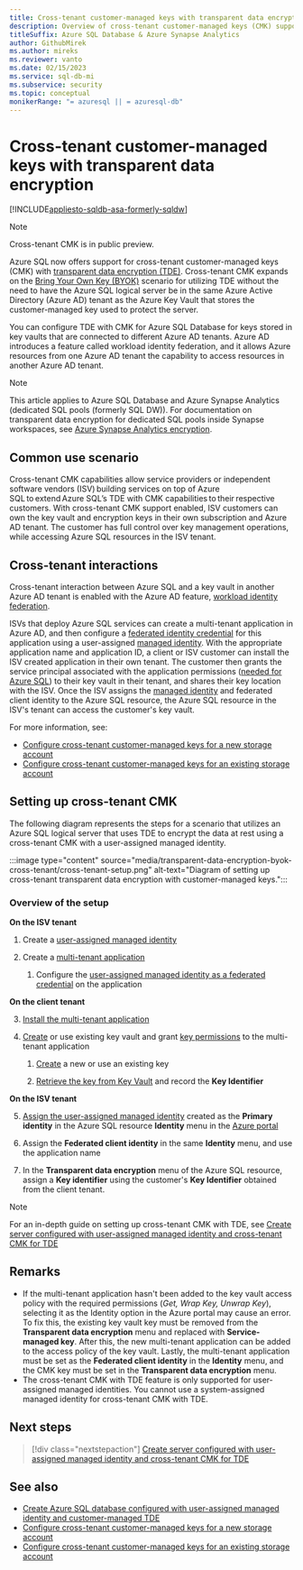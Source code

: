 ```yaml
---
title: Cross-tenant customer-managed keys with transparent data encryption
description: Overview of cross-tenant customer-managed keys (CMK) support using transparent data encryption (TDE)
titleSuffix: Azure SQL Database & Azure Synapse Analytics
author: GithubMirek
ms.author: mireks
ms.reviewer: vanto
ms.date: 02/15/2023
ms.service: sql-db-mi
ms.subservice: security
ms.topic: conceptual
monikerRange: "= azuresql || = azuresql-db"
---
```


# Cross-tenant customer-managed keys with transparent data encryption

[!INCLUDE[appliesto-sqldb-asa-formerly-sqldw](../includes/appliesto-sqldb-asa-formerly-sqldw.md)]

> [!NOTE]
> Cross-tenant CMK is in public preview.

Azure SQL now offers support for cross-tenant customer-managed keys (CMK) with [transparent data encryption (TDE)](/sql/relational-databases/security/encryption/transparent-data-encryption). Cross-tenant CMK expands on the [Bring Your Own Key (BYOK)](transparent-data-encryption-byok-overview.md) scenario for utilizing TDE without the need to have the Azure SQL logical server be in the same Azure Active Directory (Azure AD) tenant as the Azure Key Vault that stores the customer-managed key used to protect the server.

You can configure TDE with CMK for Azure SQL Database for keys stored in key vaults that are connected to different Azure AD tenants. Azure AD introduces a feature called workload identity federation, and it allows Azure resources from one Azure AD tenant the capability to access resources in another Azure AD tenant.

> [!NOTE]
> This article applies to Azure SQL Database and Azure Synapse Analytics (dedicated SQL pools (formerly SQL DW)). For documentation on transparent data encryption for dedicated SQL pools inside Synapse workspaces, see [Azure Synapse Analytics encryption](/azure/synapse-analytics/security/workspaces-encryption).

## Common use scenario

Cross-tenant CMK capabilities allow service providers or independent software vendors (ISV) building services on top of Azure SQL to extend Azure SQL’s TDE with CMK capabilities to their respective customers. With cross-tenant CMK support enabled, ISV customers can own the key vault and encryption keys in their own subscription and Azure AD tenant. The customer has full control over key management operations, while accessing Azure SQL resources in the ISV tenant.

## Cross-tenant interactions

Cross-tenant interaction between Azure SQL and a key vault in another Azure AD tenant is enabled with the Azure AD feature, [workload identity federation](/azure/active-directory/develop/workload-identity-federation).

ISVs that deploy Azure SQL services can create a multi-tenant application in Azure AD, and then configure a [federated identity credential](/graph/api/resources/federatedidentitycredentials-overview) for this application using a user-assigned [managed identity](/azure/active-directory/managed-identities-azure-resources/overview). With the appropriate application name and application ID, a client or ISV customer can install the ISV created application in their own tenant. The customer then grants the service principal associated with the application permissions ([needed for Azure SQL](transparent-data-encryption-byok-overview.md)) to their key vault in their tenant, and shares their key location with the ISV. Once the ISV assigns the [managed identity](transparent-data-encryption-byok-identity.md) and federated client identity to the Azure SQL resource, the Azure SQL resource in the ISV's tenant can access the customer's key vault.

For more information, see:

- [Configure cross-tenant customer-managed keys for a new storage account](/azure/storage/common/customer-managed-keys-configure-cross-tenant-new-account)
- [Configure cross-tenant customer-managed keys for an existing storage account](/azure/storage/common/customer-managed-keys-configure-cross-tenant-existing-account)

## Setting up cross-tenant CMK

The following diagram represents the steps for a scenario that utilizes an Azure SQL logical server that uses TDE to encrypt the data at rest using a cross-tenant CMK with a user-assigned managed identity.

:::image type="content" source="media/transparent-data-encryption-byok-cross-tenant/cross-tenant-setup.png" alt-text="Diagram of setting up cross-tenant transparent data encryption with customer-managed keys.":::

### Overview of the setup

**On the ISV tenant**

1. Create a [user-assigned managed identity](authentication-azure-ad-user-assigned-managed-identity.md)

2. Create a [multi-tenant application](/azure/active-directory/develop/app-objects-and-service-principals)

   1. Configure the [user-assigned managed identity as a federated credential](/azure/storage/common/customer-managed-keys-configure-cross-tenant-new-account#the-service-provider-configures-the-user-assigned-managed-identity-as-a-federated-credential-on-the-application) on the application

**On the client tenant**

3. [Install the multi-tenant application](/azure/storage/common/customer-managed-keys-configure-cross-tenant-new-account#the-customer-grants-the-service-providers-app-access-to-the-key-in-the-key-vault)

4. [Create](/azure/key-vault/general/quick-create-portal) or use existing key vault and grant [key permissions](transparent-data-encryption-byok-overview.md) to the multi-tenant application

   1. [Create](/azure/key-vault/keys/quick-create-portal) a new or use an existing key

   1. [Retrieve the key from Key Vault](/azure/key-vault/keys/quick-create-portal#retrieve-a-key-from-key-vault) and record the **Key Identifier**

**On the ISV tenant**

5. [Assign the user-assigned managed identity](authentication-azure-ad-user-assigned-managed-identity.md#set-a-managed-identity-in-the-azure-portal) created as the **Primary identity** in the Azure SQL resource **Identity** menu in the [Azure portal](https://portal.azure.com)

6. Assign the **Federated client identity** in the same **Identity** menu, and use the application name

7. In the **Transparent data encryption** menu of the Azure SQL resource, assign a **Key identifier** using the customer's **Key Identifier** obtained from the client tenant.

> [!NOTE]
> For an in-depth guide on setting up cross-tenant CMK with TDE, see [Create server configured with user-assigned managed identity and cross-tenant CMK for TDE](transparent-data-encryption-byok-create-server-cross-tenant.md)

## Remarks

- If the multi-tenant application hasn't been added to the key vault access policy with the required permissions (*Get, Wrap Key, Unwrap Key*), selecting it as the Identity option in the Azure portal may cause an error. To fix this, the existing key vault key must be removed from the **Transparent data encryption** menu and replaced with **Service-managed key**. After this, the new multi-tenant application can be added to the access policy of the key vault. Lastly, the multi-tenant application must be set as the **Federated client identity** in the **Identity** menu, and the CMK key must be set in the **Transparent data encryption** menu.
- The cross-tenant CMK with TDE feature is only supported for user-assigned managed identities. You cannot use a system-assigned managed identity for cross-tenant CMK with TDE.

## Next steps

> [!div class="nextstepaction"]
> [Create server configured with user-assigned managed identity and cross-tenant CMK for TDE](transparent-data-encryption-byok-create-server-cross-tenant.md)

## See also

- [Create Azure SQL database configured with user-assigned managed identity and customer-managed TDE](transparent-data-encryption-byok-create-server.md)
- [Configure cross-tenant customer-managed keys for a new storage account](/azure/storage/common/customer-managed-keys-configure-cross-tenant-new-account)
- [Configure cross-tenant customer-managed keys for an existing storage account](/azure/storage/common/customer-managed-keys-configure-cross-tenant-existing-account)
